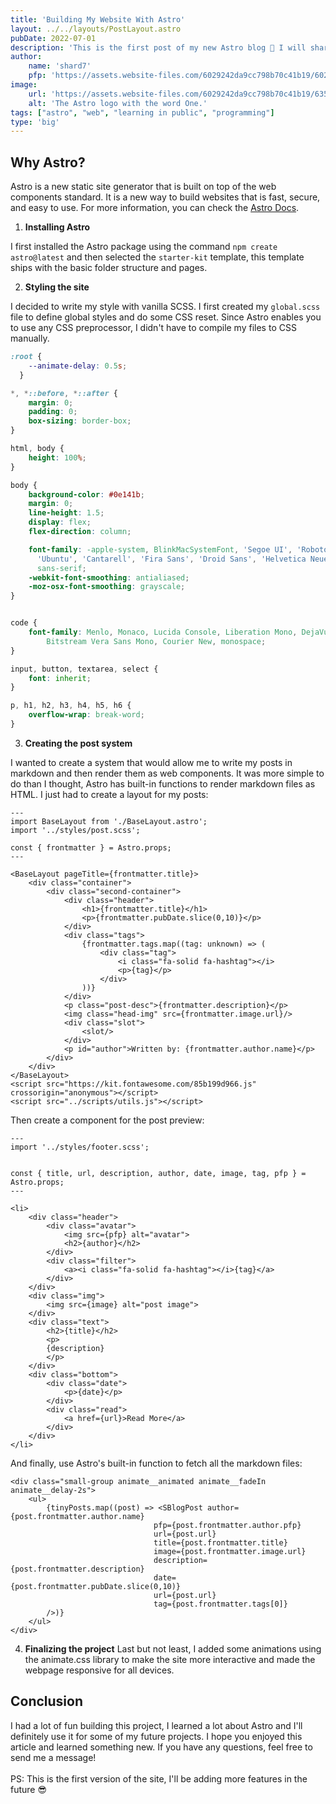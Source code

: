 ```yaml
---
title: 'Building My Website With Astro'
layout: ../../layouts/PostLayout.astro
pubDate: 2022-07-01
description: 'This is the first post of my new Astro blog 🚀 I will share my learning journey as I built a new website with Astro and maybe you will try it out too!'
author: 
    name: 'shard7'
    pfp: 'https://assets.website-files.com/6029242da9cc798b70c41b19/6029242da9cc79b9e0c41b1e_Astro%20Framework%20Logo%20-%20White%20on%20Transparent%20Background.png'
image:
    url: 'https://assets.website-files.com/6029242da9cc798b70c41b19/6358f2f05c532d15e5e589fb_Astro%20Framework%20Thumb-min.jpg' 
    alt: 'The Astro logo with the word One.'
tags: ["astro", "web", "learning in public", "programming"]
type: 'big'
---
```



## Why Astro?
Astro is a new static site generator that is built on top of the web components standard. It is a new way to build websites that is fast, secure, and easy to use.
For more information, you can check the <a href="https://docs.astro.build/en/concepts/why-astro/">Astro Docs</a>. 


1. **Installing Astro**

I first installed the Astro package using the command `npm create astro@latest` and then selected the `starter-kit` template, this template ships with the basic folder structure and pages. 


2. **Styling the site**

I decided to write my style with vanilla SCSS. I first created my `global.scss` file to define global styles and do some CSS reset. 
Since Astro enables you to use any CSS preprocessor, I didn't have to compile my files to CSS manually.

```css
:root {
    --animate-delay: 0.5s;
  }  

*, *::before, *::after {
    margin: 0;
    padding: 0;
    box-sizing: border-box;
}

html, body {
    height: 100%;
}

body {
    background-color: #0e141b;
    margin: 0;
    line-height: 1.5;
    display: flex;
    flex-direction: column;

    font-family: -apple-system, BlinkMacSystemFont, 'Segoe UI', 'Roboto', 'Oxygen',
      'Ubuntu', 'Cantarell', 'Fira Sans', 'Droid Sans', 'Helvetica Neue',
      sans-serif;
    -webkit-font-smoothing: antialiased;
    -moz-osx-font-smoothing: grayscale;
}


code {
    font-family: Menlo, Monaco, Lucida Console, Liberation Mono, DejaVu Sans Mono,
        Bitstream Vera Sans Mono, Courier New, monospace;
}

input, button, textarea, select {
    font: inherit;
}

p, h1, h2, h3, h4, h5, h6 {
    overflow-wrap: break-word;
}
```

3. **Creating the post system**

I wanted to create a system that would allow me to write my posts in markdown and then render them as web components. 
It was more simple to do than I thought, Astro has built-in functions to render markdown files as HTML. 
I just had to create a layout for my posts:
```astro 
---
import BaseLayout from './BaseLayout.astro';
import '../styles/post.scss';

const { frontmatter } = Astro.props;
---

<BaseLayout pageTitle={frontmatter.title}>
	<div class="container">
		<div class="second-container">
			<div class="header">
				<h1>{frontmatter.title}</h1>
				<p>{frontmatter.pubDate.slice(0,10)}</p>
			</div>
			<div class="tags">
				{frontmatter.tags.map((tag: unknown) => (
					<div class="tag">
						<i class="fa-solid fa-hashtag"></i>
						<p>{tag}</p>
					</div>
				))}
			</div>
			<p class="post-desc">{frontmatter.description}</p>
			<img class="head-img" src={frontmatter.image.url}/>
			<div class="slot">
				<slot/>
			</div>
			<p id="author">Written by: {frontmatter.author.name}</p>
		</div>
	</div>
</BaseLayout>
<script src="https://kit.fontawesome.com/85b199d966.js" crossorigin="anonymous"></script>
<script src="../scripts/utils.js"></script>
```
Then create a component for the post preview:
```astro
---
import '../styles/footer.scss';


const { title, url, description, author, date, image, tag, pfp } = Astro.props;
---

<li>
    <div class="header">
        <div class="avatar">
            <img src={pfp} alt="avatar">
            <h2>{author}</h2>
        </div>
        <div class="filter">
            <a><i class="fa-solid fa-hashtag"></i>{tag}</a>
        </div>
    </div>
    <div class="img">
        <img src={image} alt="post image">
    </div>
    <div class="text">
        <h2>{title}</h2>
        <p>
        {description}
        </p>
    </div>
    <div class="bottom">
        <div class="date">
            <p>{date}</p>
        </div>
        <div class="read">
            <a href={url}>Read More</a>
        </div>
    </div>
</li>
```
And finally, use Astro's built-in function to fetch all the markdown files:
```astro
<div class="small-group animate__animated animate__fadeIn animate__delay-2s">
    <ul>
        {tinyPosts.map((post) => <SBlogPost author={post.frontmatter.author.name} 
                                pfp={post.frontmatter.author.pfp} 
                                url={post.url} 
                                title={post.frontmatter.title} 
                                image={post.frontmatter.image.url} 
                                description={post.frontmatter.description} 
                                date={post.frontmatter.pubDate.slice(0,10)} 
                                url={post.url} 
                                tag={post.frontmatter.tags[0]}
        />)}
    </ul>
</div>
```
4. **Finalizing the project**
Last but not least, I added some animations using the animate.css library to make the site more interactive and made the webpage responsive for all devices. 


## Conclusion
I had a lot of fun building this project, I learned a lot about Astro and I'll definitely use it for some of my future projects.
I hope you enjoyed this article and learned something new. If you have any questions, feel free to send me a message!
<br>
<br>
PS: This is the first version of the site, I'll be adding more features in the future 😎
